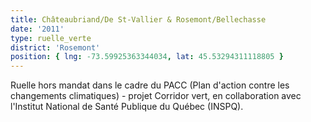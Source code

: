 ```yaml
---
title: Châteaubriand/De St-Vallier & Rosemont/Bellechasse
date: '2011'
type: ruelle_verte
district: 'Rosemont'
position: { lng: -73.59925363344034, lat: 45.53294311118805 }
---
```


Ruelle hors mandat dans le cadre du PACC (Plan d'action contre les changements climatiques) - projet Corridor vert, en collaboration avec l'Institut National de Santé Publique du Québec (INSPQ).